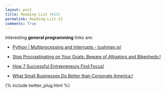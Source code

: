 ```yaml
---
layout: post
title: Reading List (#13)
permalink: Reading-List-13
comments: True
---
```



Interesting **general programming** links are:
    
    
* <a href="http://jtushman.github.io/blog/2014/01/14/python-%7C-multiprocessing-and-interrupts/" target="_blank">Python | Multiprocessing and Interrupts - tushman.io!</a>
    
    
* <a href="http://buff.ly/1kcB2Ut" target="_blank">Stop Procrastinating on Your Goals: Beware of Alligators and Bikesheds:!</a>
    
    
* <a href="http://buff.ly/1nIK5A5" target="_blank">How 7 Successful Entrepreneurs Find Focus!</a>
    
    
* <a href="http://buff.ly/SRE1vA" target="_blank">What Small Businesses Do Better than Corporate America:!</a>
    


{% include twitter_plug.html %}